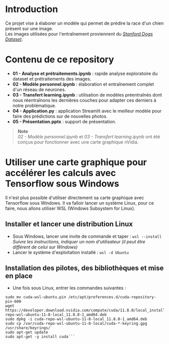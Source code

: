 # **Introduction**
Ce projet vise à élaborer un modèle qui permet de prédire la race d'un chien présent sur une image.<br>
Les images utilisées pour l'entraînement proviennent du [*Stanford Dogs Dataset*](http://vision.stanford.edu/aditya86/ImageNetDogs/).

# **Contenu de ce repository**
- **01 - Analyse et prétraitements.ipynb** : rapide analyse exploratoire du dataset et prétraitements des images.
- **02 - Modèle personnel.ipynb** : élaboration et entraînement complet d'un réseau de neurones.
- **03 - Transfert learning.ipynb** : utilisation de modèles préentraînés dont nous réentraînons les dernières couches pour adapter ces derniers à notre problématique.
- **04 - Application.py** : application Streamlit avec le meilleur modèle pour faire des prédictions sur de nouvelles photos.
- **05 - Présentation.pptx** : support de présentation.

> **Note**<br>
<i>02 - Modèle personnel.ipynb</i> et <i>03 - Transfert learning.ipynb</i> ont été conçus pour fonctionner avec une carte graphique nVidia.

# **Utiliser une carte graphique pour accélérer les calculs avec Tensorflow sous Windows**
Il n'est plus possible d'utiliser directement sa carte graphique avec Tensorflow sous Windows. Il va falloir lancer un système Linux, pour ce faire, nous allons utiliser WSL (Windows Subsystem for Linux).<br>

## **Installer et lancer une distribution Linux**
- Sous Windows, lancer une invite de commande et taper : ```wsl --install```<br>
<i>Suivre les instructions, indiquer un nom d'utilisateur (il peut être différent de celui sur Windows)</i>
- Lancer le système d'exploitation installé : ```wsl -d Ubuntu```

## **Installation des pilotes, des bibliothèques et mise en place**
- Une fois sous Linux, entrer les commandes suivantes : <br>
```wget https://developer.download.nvidia.com/compute/cuda/repos/wsl-ubuntu/x86_64/cuda-wsl-ubuntu.pin
sudo mv cuda-wsl-ubuntu.pin /etc/apt/preferences.d/cuda-repository-pin-600
wget https://developer.download.nvidia.com/compute/cuda/11.8.0/local_installers/cuda-repo-wsl-ubuntu-11-8-local_11.8.0-1_amd64.deb
sudo dpkg -i cuda-repo-wsl-ubuntu-11-8-local_11.8.0-1_amd64.deb
sudo cp /var/cuda-repo-wsl-ubuntu-11-8-local/cuda-*-keyring.gpg /usr/share/keyrings/
sudo apt-get update
sudo apt-get -y install cuda```

